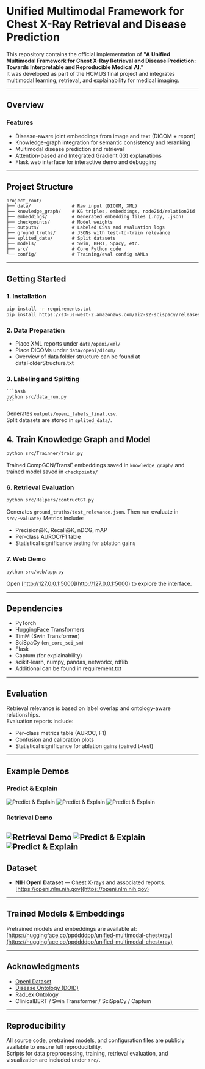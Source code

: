 # Unified Multimodal Framework for Chest X-Ray Retrieval and Disease Prediction

This repository contains the official implementation of **"A Unified Multimodal Framework for Chest X-Ray Retrieval and Disease Prediction: Towards Interpretable and Reproducible Medical AI."**  
It was developed as part of the HCMUS final project and integrates multimodal learning, retrieval, and explainability for medical imaging.

---

## Overview

### Features

* Disease-aware joint embeddings from image and text (DICOM + report)
* Knowledge-graph integration for semantic consistency and reranking
* Multimodal disease prediction and retrieval
* Attention-based and Integrated Gradient (IG) explanations
* Flask web interface for interactive demo and debugging

---

## Project Structure

```
project_root/
├── data/               # Raw input (DICOM, XML)
├── knowledge_graph/    # KG triples, embeddings, node2id/relation2id
├── embeddings/         # Generated embedding files (.npy, .json)
├── checkpoints/        # Model weights
├── outputs/            # Labeled CSVs and evaluation logs
├── ground_truths/      # JSONs with test-to-train relevance
├── splited_data/       # Split datasets
├── models/             # Swin, BERT, Spacy, etc.
├── src/                # Core Python code
└── config/             # Training/eval config YAMLs
```

---

## Getting Started

### 1. Installation

```bash
pip install -r requirements.txt
pip install https://s3-us-west-2.amazonaws.com/ai2-s2-scispacy/releases/v0.5.1/en_core_sci_sm-0.5.1.tar.gz
```

### 2. Data Preparation

* Place XML reports under `data/openi/xml/`
* Place DICOMs under `data/openi/dicom/`
* Overview of data folder structure can be found at dataFolderStructure.txt

### 3. Labeling and Splitting

    ```bash
    python src/data_run.py
    ```

Generates `outputs/openi_labels_final.csv`.  
Split datasets are stored in `splited_data/`.

## 4. Train Knowledge Graph and Model

```bash
python src/Trainner/train.py
```

Trained CompGCN/TransE embeddings saved in `knowledge_graph/` and trained model saved in `checkpoints/`


### 6. Retrieval Evaluation

```bash
python src/Helpers/contructGT.py
```

Generates `ground_truths/test_relevance.json`. Then run evaluate in `src/Evaluate/`
Metrics include:
* Precision@K, Recall@K, nDCG, mAP  
* Per-class AUROC/F1 table  
* Statistical significance testing for ablation gains  

### 7. Web Demo

```bash
python src/web/app.py
```

Open [http://127.0.0.1:5000](http://127.0.0.1:5000) to explore the interface.

---

## Dependencies

* PyTorch
* HuggingFace Transformers
* TimM (Swin Transformer)
* SciSpaCy (`en_core_sci_sm`)
* Flask
* Captum (for explainability)
* scikit-learn, numpy, pandas, networkx, rdflib
* Additional can be found in requirement.txt
---

## Evaluation

Retrieval relevance is based on label overlap and ontology-aware relationships.  
Evaluation reports include:
* Per-class metrics table (AUROC, F1)
* Confusion and calibration plots
* Statistical significance for ablation gains (paired t-test)

---

## Example Demos

### Predict & Explain
![Predict & Explain](demo/demo_1.png)
![Predict & Explain](demo/demo_2.png)
![Predict & Explain](demo/demo_3.png)

### Retrieval Demo
![Retrieval Demo](demo/demo_4.png)
![Predict & Explain](demo/demo_5.png)
![Predict & Explain](demo/demo_6.png)
---

## Dataset

* **NIH OpenI Dataset** — Chest X-rays and associated reports.  
  [https://openi.nlm.nih.gov](https://openi.nlm.nih.gov)

---

## Trained Models & Embeddings

Pretrained models and embeddings are available at:  
[https://huggingface.co/ppddddpp/unified-multimodal-chestxray](https://huggingface.co/ppddddpp/unified-multimodal-chestxray)

---

## Acknowledgments

* [OpenI Dataset](https://openi.nlm.nih.gov/)
* [Disease Ontology (DOID)](http://purl.obolibrary.org/obo/doid.obo)
* [RadLex Ontology](https://bioportal.bioontology.org/ontologies/RADLEX)
* ClinicalBERT / Swin Transformer / SciSpaCy / Captum

---

## Reproducibility

All source code, pretrained models, and configuration files are publicly available to ensure full reproducibility.  
Scripts for data preprocessing, training, retrieval evaluation, and visualization are included under `src/`.
